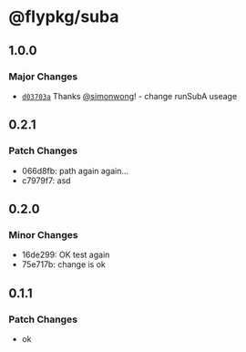 # @flypkg/suba

## 1.0.0

### Major Changes

- [`d03703a`](https://github.com/simonwong/flypkg/commit/d03703abe5786355d7bb533bebec393d70def12a) Thanks [@simonwong](https://github.com/simonwong)! - change runSubA useage

## 0.2.1

### Patch Changes

- 066d8fb: path again again...
- c7979f7: asd

## 0.2.0

### Minor Changes

- 16de299: OK test again
- 75e717b: change is ok

## 0.1.1

### Patch Changes

- ok
